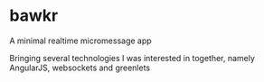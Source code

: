 # bawkr
A minimal realtime micromessage app

Bringing several technologies I was interested in together, namely AngularJS, websockets and greenlets
